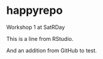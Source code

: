 # happyrepo
Workshop 1 at SatRDay

This is a  line from RStudio.

And an addition from GitHub to test.
